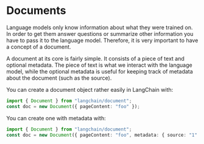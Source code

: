 # Documents

Language models only know information about what they were trained on. In order to get them answer questions or summarize other information you have to pass it to the language model. Therefore, it is very important to have a concept of a document.

A document at its core is fairly simple. It consists of a piece of text and optional metadata. The piece of text is what we interact with the language model, while the optional metadata is useful for keeping track of metadata about the document (such as the source).

You can create a document object rather easily in LangChain with:

```typescript
import { Document } from "langchain/document";
const doc = new Document({ pageContent: "foo" });
```

You can create one with metadata with:

```typescript
import { Document } from "langchain/document";
const doc = new Document({ pageContent: "foo", metadata: { source: "1" } });
```
